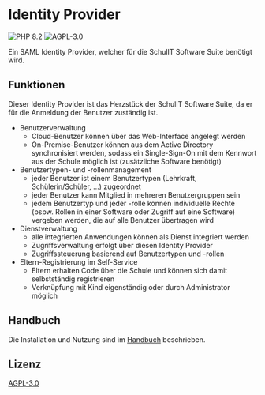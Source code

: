 # Identity Provider

![PHP 8.2](https://img.shields.io/badge/PHP-8.2-success.svg?style=flat-square) 
![AGPL-3.0](https://img.shields.io/github/license/schulit/idp.svg?style=flat-square)

Ein SAML Identity Provider, welcher für die SchulIT Software Suite benötigt wird.

## Funktionen

Dieser Identity Provider ist das Herzstück der SchulIT Software Suite, da er für die Anmeldung der Benutzer zuständig ist.

* Benutzerverwaltung
    * Cloud-Benutzer können über das Web-Interface angelegt werden
    * On-Premise-Benutzer können aus dem Active Directory synchronisiert werden, sodass ein Single-Sign-On mit dem Kennwort aus der Schule möglich ist (zusätzliche Software benötigt)
* Benutzertypen- und -rollenmanagement
    * jeder Benutzer ist einem Benutzertypen (Lehrkraft, Schülerin/Schüler, ...) zugeordnet
    * jeder Benutzer kann Mitglied in mehreren Benutzergruppen sein
    * jedem Benutzertyp und jeder -rolle können individuelle Rechte (bspw. Rollen in einer Software oder Zugriff auf eine Software) vergeben werden, die auf alle Benutzer übertragen wird
* Dienstverwaltung
    * alle integrierten Anwendungen können als Dienst integriert werden
    * Zugriffsverwaltung erfolgt über diesen Identity Provider
    * Zugriffssteuerung basierend auf Benutzertypen und -rollen
* Eltern-Registrierung im Self-Service
    * Eltern erhalten Code über die Schule und können sich damit selbstständig registrieren
    * Verknüpfung mit Kind eigenständig oder durch Administrator möglich

## Handbuch

Die Installation und Nutzung sind im [Handbuch](https://schulit-idp.readthedocs.org) beschrieben.

## Lizenz

[AGPL-3.0](LICENSE)